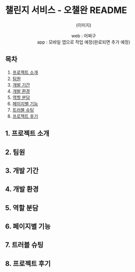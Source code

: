 # 챌린지 서비스 - 오챌완 README
<div align="center"}> 
  

(이미지)

web : 어쩌구<br/>
app : 모바일 앱으로 작업 예정(완료되면 추가 예정)
</div>

## 목차
1. [프로젝트 소개](#1-프로젝트-소개)
2. [팀원](#2-팀원-소개)
3. [개발 기간](#3-개발-기간)
4. [개발 환경](#4-개발-환경)
5. [역할 분담](#5-역할-분담)
6. [페이지별 기능](#6-페이지별-기능)
7. [트러블 슈팅](#7-트러블-슈팅)
8. [프로젝트 후기](#8-프로젝트-후기)

## 1. 프로젝트 소개

## 2. 팀원

## 3. 개발 기간 

## 4. 개발 환경

## 5. 역할 분담

## 6. 페이지별 기능

## 7. 트러블 슈팅

## 8. 프로젝트 후기
